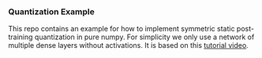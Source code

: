 ### Quantization Example

This repo contains an example for how to implement symmetric static post-training quantization in pure numpy. For simplicity we only use a network of multiple dense layers without activations. It is based on this [tutorial video](https://www.youtube.com/watch?v=KASuxB3XoYQ).
